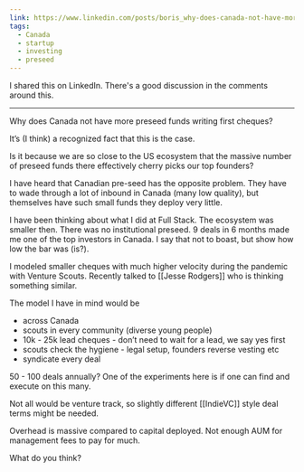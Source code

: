```yaml
---
link: https://www.linkedin.com/posts/boris_why-does-canada-not-have-more-preseed-funds-activity-7245107226116292610-QU8f
tags:
  - Canada
  - startup
  - investing
  - preseed
---
```

I shared this on LinkedIn. There's a good discussion in the comments around this.

---

Why does Canada not have more preseed funds writing first cheques?  
  
It’s (I think) a recognized fact that this is the case.  
  
Is it because we are so close to the US ecosystem that the massive number of preseed funds there effectively cherry picks our top founders?  
  
I have heard that Canadian pre-seed has the opposite problem. They have to wade through a lot of inbound in Canada (many low quality), but themselves have such small funds they deploy very little.  
  
I have been thinking about what I did at Full Stack. The ecosystem was smaller then. There was no institutional preseed. 9 deals in 6 months made me one of the top investors in Canada. I say that not to boast, but show how low the bar was (is?).  
  
I modeled smaller cheques with much higher velocity during the pandemic with Venture Scouts. Recently talked to [[Jesse Rodgers]] who is thinking something similar.  
  
The model I have in mind would be  
- across Canada  
- scouts in every community (diverse young people)  
- 10k - 25k lead cheques - don’t need to wait for a lead, we say yes first  
- scouts check the hygiene - legal setup, founders reverse vesting etc  
- syndicate every deal  
  
50 - 100 deals annually? One of the experiments here is if one can find and execute on this many.  
  
Not all would be venture track, so slightly different [[IndieVC]] style deal terms might be needed.  
  
Overhead is massive compared to capital deployed. Not enough AUM for management fees to pay for much.  
  
What do you think?